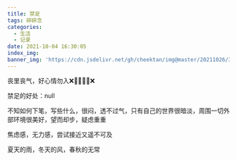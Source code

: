 ```yaml
---
title: 禁足
tags: 碎碎念
categories:
  - 生活
  - 记录
date: 2021-10-04 16:30:05
index_img:
banner_img: 'https://cdn.jsdelivr.net/gh/cheektan/img@master/20211026/3.jpg'
---
```

丧里丧气，好心情勿入❌🙅‍♀️🙅‍♂️❌
<!-- more -->
禁足的好处：null

不知如何下笔，写些什么，很闷，透不过气，只有自己的世界很暗淡，周围一切外部环境很美好，望而却步，疑虑重重

焦虑感，无力感，尝试接近又遥不可及

夏天的雨，冬天的风，春秋的无常